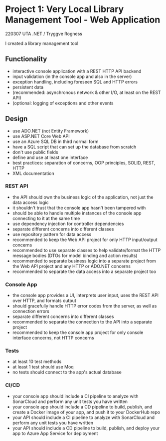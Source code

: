 # Project 1: Very Local Library Management Tool - Web Application
220307 UTA .NET / Tryggve Rogness

I created a library management tool
## Functionality
* interactive console application with a REST HTTP API backend
* input validation (in the console app and also in the server)
* exception handling, including foreseen SQL and HTTP errors
* persistent data
* (recommended: asynchronous network & other I/O, at least on the REST API)
* (optional: logging of exceptions and other events


## Design
* use ADO.NET (not Entity Framework)
* use ASP.NET Core Web API
* use an Azure SQL DB in third normal form
* have a SQL script that can set up the database from scratch
* don't use public fields
* define and use at least one interface
* best practices: separation of concerns, OOP principles, SOLID, REST, HTTP
* XML documentation


### REST API
* the API should own the business logic of the application, not just the data access logic
* it shouldn't trust that the console app hasn't been tampered with
* should be able to handle multiple instances of the console app connecting to it at the same time
* use dependency injection for controller dependencies
* separate different concerns into different classes
* use repository pattern for data access
* recommended to keep the Web API project for only HTTP input/output concerns
* recommended to use separate classes to help validate/format the HTTP message bodies (DTOs for model binding and action results)
* recommended to separate business logic into a separate project from the Web API project and any HTTP or ADO.NET concerns
* recommended to separate the data access into a separate project too


### Console App
* the console app provides a UI, interprets user input, uses the REST API over HTTP, and formats output
* should gracefully handle HTTP error codes from the server, as well as connection errors
* separate different concerns into different classes
* recommended to separate the connection to the API into a separate project
* recommended to keep the console app project for only console interface concerns, not HTTP concerns


### Tests
* at least 10 test methods
* at least 1 test should use Moq
* no tests should connect to the app's actual database


### CI/CD
* your console app should include a CI pipeline to analyze with SonarCloud and perform any unit tests you have written
* your console app should include a CD pipeline to build, publish, and create a Docker image of your app, and push it to your DockerHub repo
* your API should include a CI pipeline to analyze with SonarCloud and perform any unit tests you have written
* your API should include a CD pipeline to build, publish, and deploy your app to Azure App Service for deployment
